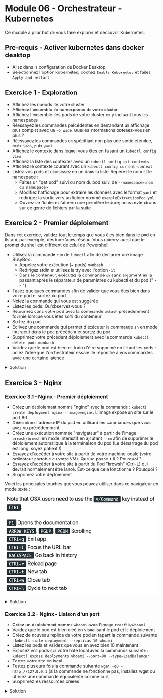 # Module 06 - Orchestrateur - Kubernetes

Ce module a pour but de vous faire explorer et découvrir Kubernetes.

## Pre-requis - Activer kubernetes dans docker desktop

- Allez dans la configuration de Docker Desktop
- Sélectionnez l'option kubernetes, cochez `Enable Kubernetes` et faites `Apply and restart`

## Exercice 1 - Exploration

- Affichez les noeuds de votre cluster
- Affichez l'ensemble de namespaces de votre cluster
- Affichez l'ensemble des pods de votre cluster en y incluant tous les namespaces
- Réessayez les commandes précédentes en demandant un affichage plus complet avec un `-o wide`. Quelles informations obtenez-vous en plus ?
- Réessayez les commandes en spécifiant non plus une sortie étendue, mais `json`, puis `yaml`
- Affichez le contexte dans lequel vous êtes en faisant un ```kubectl config view```
- Affichez la liste des contextes avec un `kubectl config get-contexts`
- Affichez le contexte courant avec un `kubectl config current-context`
- Listez vos pods et choisissez en un dans la liste. Repérez le nom et le namespace :
  - Faites un "get pod" suivi du nom du pod suivi de `--namespace=<nom du namespace>`
  - Modifiez l'affichage pour extraire les données avec le format `yaml` et redirigez la sortie vers un fichier nommé `exempleExtractionPod.yml`
  - Ouvrez ce fichier et faite-en une première lecture; nous reviendrons sur ce genre de fichiers par la suite

## Exercice 2 - Premier déploiement

Dans cet exercice, validez tout le temps que vous êtes bien dans le pod en listant, par exemple, des interfaces réseau. Vous noterez aussi que le prompt du shell est différent de celui de Powershell.

- Utilisez la commande `run` de `kubectl` afin de démarrer une image BusyBox :
  - Appelez votre exécution (~ pods) `monbash`
  - Redirigez stdin et utilisez le tty avec l'option `-it`
  - Dans le conteneur, exécutez la commande `sh` sans argument en la passant après le séparateur de paramètres du kubectl et du pod (" -- ")
- Tapez quelques commandes afin de valider que vous êtes bien dans votre pod et sortez du pod
- Notez la commande qui vous est suggérée
- Listez les pods. Qu'observez-vous ?
- Retournez dans votre pod avec la commande `attach` précédemment fournie lorsque vous êtes sorti du conteneur
- Sortez du pod
- Écrivez une commande qui permet d'exécuter la commande `sh` en mode interactif dans le pod précédent et sortez du pod
- Supprimez votre précédent déploiement avec la commande `kubectl delete pods monbash`
- Validez que le pod est bien en train d'être supprimé en listant les pods : notez l'idée que l'orchestrateur essaie de répondre à vos commandes avec une certaine latence

<details>
  <summary>Solution</summary>

  ```bash
  kubectl run monbash --image=busybox -it -- sh
  kubectl get pods -o wide
  kubectl attach monbash-78c9b77fb9-wb27p -c monbash -i -t
  kubectl exec monbash-78c9b77fb9-wb27p -it -- sh
  ```

</details>

## Exercice 3 - Nginx

### Exercice 3.1 - Nginx - Premier déploiement

- Créez un déploiement nommé "nginx" avec la commande : ```kubectl create deployment nginx --image=nginx```. L'image expose un site sur le port 80
- Déterminez l'adresse IP du pod en utilisant les commandes que vous avez vu précédemment
- Créez une exécution nommée "navigateur" à partir de l'image `browsh/browsh` en mode interactif en ajoutant `--rm` afin de supprimer le déploiement automatique à la terminaison du pod (Le démarrage du pod est long, soyez patient !)
- Essayez d'accéder à votre site à partir de votre machine locale (votre ordinateur portable ou votre VM). Que se passe-t-il ? Pourquoi ?
- Essayez d'accéder à votre site à partir du Pod "browsh" (Ctrl-L) qui devrait normalement être lancé. Est-ce que cela fonctionne ? Pourquoi ?
- Supprimez votre déploiement

Voici les principales touches que vous pouvez utiliser dans ce navigateur en mode texte :

![Commandes Browsh](img/browsh_cmd.png)

<details>
  <summary>Solution</summary>

  ```bash
  kubectl create deployment nginx --image=nginx
  kubectl get pods -o wide # récupération de l'adresse IP du Pod.
  kubectl run navigateur --image=browsh/browsh -it --rm
  kubectl delete deployment nginx
  ```

</details>

### Exercice 3.2 - Nginx - Liaison d'un port

- Créez un déploiement nommé `whoami` avec l'image `traefik/whoami`
- Validez que le pod est bien créé en visualisant le pod et le déploiement
- Créez de nouveau replica de votre pod en tapant la commande suivante : ```kubectl scale deployment --replicas 10 whoami```
- Listez les pods et validez que vous en avez bien 10 maintenant
- Exposez vos pods sur votre hôte local avec la commande suivante : ```kubectl expose deployments whoami --port=80 --type=LoadBalancer```
- Testez votre site en local
- Testez plusieurs fois la commande suivante `wget -qO - http://127.0.0.1` (si la commande ne fonctionne pas, installez wget ou utilisez une commande équivalente comme curl)
- Supprimez les ressources créées

<details>
  <summary>Solution</summary>
  
  ```bash
  kubectl create deployment whoami --image=traefik/whoami
  kubectl get pods -o wide
  kubectl get deployments -o wide
  kubectl scale deployment --replicas 10 whoami
  kubectl expose deployments whoami --port=80 --type=LoadBalancer
  kubectl delete services whoami
  kubectl delete deployment whoami
  ```
  
</details>
